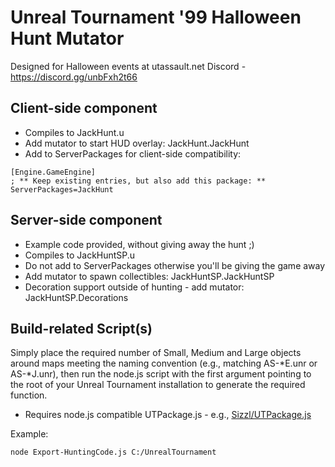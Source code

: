 # Unreal Tournament '99 Halloween Hunt Mutator
Designed for Halloween events at utassault.net Discord - https://discord.gg/unbFxh2t66

## Client-side component
- Compiles to JackHunt.u
- Add mutator to start HUD overlay: JackHunt.JackHunt
- Add to ServerPackages for client-side compatibility:

```
[Engine.GameEngine]
; ** Keep existing entries, but also add this package: **
ServerPackages=JackHunt
```

## Server-side component
- Example code provided, without giving away the hunt ;)
- Compiles to JackHuntSP.u
- Do not add to ServerPackages otherwise you'll be giving the game away
- Add mutator to spawn collectibles: JackHuntSP.JackHuntSP
- Decoration support outside of hunting - add mutator: JackHuntSP.Decorations

## Build-related Script(s)
Simply place the required number of Small, Medium and Large objects around maps meeting the naming convention (e.g., matching AS-\*E.unr or AS-\*J.unr), then run the node.js script with the first argument pointing to the root of your Unreal Tournament installation to generate the required function.
- Requires node.js compatible UTPackage.js - e.g., [Sizzl/UTPackage.js](https://github.com/Sizzl/UTPackage.js)

Example:
```
node Export-HuntingCode.js C:/UnrealTournament
```